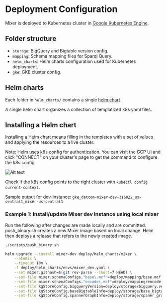 # Deployment Configuration

Mixer is deployed to Kubernetes cluster in
[Google Kubernetes Engine](https://cloud.google.com/kubernetes-engine).

## Folder structure

- `storage`: BigQuery and Bigtable version config.
- `mapping`: Schema mapping files for Sparql Query.
- `helm_charts`: Helm charts configuration used for Kubernetes deployment.
- `gke`: GKE cluster config.

## Helm charts

Each folder in `helm_charts/` contains a single
[helm chart](https://helm.sh/docs/topics/charts/).

A single helm chart organizes a collection of templatized k8s yaml files.

## Installing a Helm chart

Installing a Helm chart means filling in the templates with a set of values and
applying the resources to a live cluster.

Note: Helm uses
[k8s config](https://cloud.google.com/kubernetes-engine/docs/how-to/cluster-access-for-kubectl)
for authentication. You can visit the GCP UI and click "CONNECT" on your
cluster's page to get the command to configure the k8s config.

![Alt text](gke_connect.png?raw=true "credentials")

Check if the k8s config points to the right cluster with `kubectl config current-context`.

Sample output for dev-instance:
`gke_datcom-mixer-dev-316822_us-central1_mixer-us-central1`

### Example 1: Install/update Mixer dev instance using local mixer

Run the following after changes are made locally and are committed.
push_binary.sh creates a new Mixer image based on local change. Helm then
deploys a release that refers to the newly created image.

```sh
./scripts/push_binary.sh

helm upgrade --install mixer-dev deploy/helm_charts/mixer \
    --atomic \
    --timeout 10m \
    -f deploy/helm_charts/envs/mixer_dev.yaml \
    --set mixer.githash=$(git rev-parse --short=7 HEAD) \
    --set-file mixer.schemaConfigs."base\.mcf"=deploy/mapping/base.mcf \
    --set-file mixer.schemaConfigs."encode\.mcf"=deploy/mapping/encode.mcf \
    --set-file kgStoreConfig.bigqueryVersion=deploy/storage/bigquery.version \
    --set-file kgStoreConfig.baseBigtableInfo=deploy/storage/base_bigtable_info.yaml \
    --set-file kgStoreConfig.spannerGraphInfo=deploy/storage/spaner_graph_info.yaml
```
